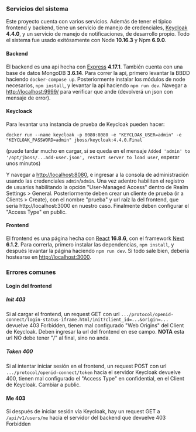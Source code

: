 ### Servicios del sistema
Este proyecto cuenta con varios servicios. Además de tener el típico frontend y backend, tiene un servicio de manejo de credenciales, [Keycloak](https://www.keycloak.org/) **4.4.0**, y un servicio de manejo de notificaciones, de desarrollo propio. Todo el sistema fue usado exitósamente con Node **10.16.3** y Npm **6.9.0**.

#### Backend
El backend es una api hecha con [Express](https://expressjs.com/) **4.17.1**. También cuenta con una base de datos MongoDB **3.6.14**. Para correr la api, primero levantar la BBDD haciendo `docker-compose up`. Posteriormente instalar los módulos de node necesarios, `npm install`, y levantar la api haciendo `npm run dev`. Navegar a [http://localhost:9999/](http://localhost:9999/) para verificar que ande (devolverá un json con mensaje de error).

#### Keycloack
Para levantar una instancia de prueba de Keycloak pueden hacer:

`docker run --name keycloak -p 8080:8080 -e "KEYCLOAK_USER=admin" -e "KEYCLOAK_PASSWORD=admin" jboss/keycloak:4.4.0.Final`

(puede tardar mucho en cargar, si se queda en el mensaje `Added 'admin' to '/opt/jboss/...add-user.json', restart server to load user`, esperar unos minutos)

Y navegar a [http://localhost:8080](http://localhost:8080), e ingresar a la consola de administración usando las credenciales `admin`/`admin`. Una vez adentro habiliten el registro de usuarixs habilitando la opción "User-Managed Access" dentro de Realm Settings > General. Posteriormente deben crear un cliente de prueba (ir a Clients > Create), con el nombre "prueba" y url raíz la del frontend, que sería http://localhost:3000 en nuestro caso. Finalmente deben configurar el "Access Type" en public.

#### Frontend
El frontend es una página hecha con [React](https://reactjs.org/) **16.8.6**, con el framework [Next](https://nextjs.org/) **6.1.2**. Para correrla, primero instalar las dependencias, `npm install`, y después levantar la página haciendo `npm run dev`. Si todo sale bien, debería hostearse en [http://localhost:3000](http://localhost:3000).

### Errores comunes
#### Login del frontend
##### Init 403
Si al cargar el frontend, un request GET con url `.../protocol/openid-connect/login-status-iframe.html/init?client_id=...&origin=...` devuelve 403 Forbidden, tienen mal configurado "Web Origins" del Client de Keycloak. Deben ingresar la url del frontend en ese campo. **NOTA** esta url NO debe tener "/" al final, sino no anda.

##### Token 400
Si al intentar iniciar sesión en el frontend, un request POST con url `.../protocol/openid-connect/token` hacia el servidor Keycloak devuelve 400, tienen mal configurado el "Access Type" en confidential, en el Client de Keycloak. Cambiar a public.

#### Me 403
Si después de iniciar sesión vía Keycloak, hay un request GET a `/api/v1/users/me` hacia el servidor del backend que devuelve 403 Forbidden
